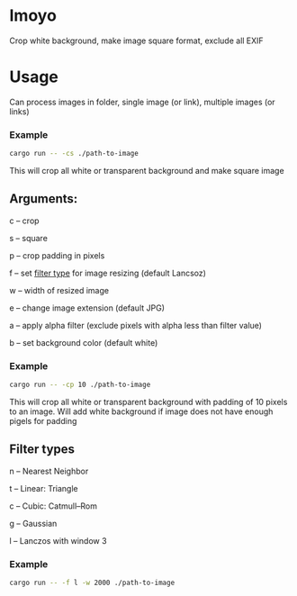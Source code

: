 # Imoyo
Crop white background, make image square format, exclude all EXIF

# Usage
Can process images in folder, single image (or link), multiple images (or links)

### Example

```sh
cargo run -- -cs ./path-to-image
```

This will crop all white or transparent background and make square image

## Arguments:

c – crop

s – square

p – crop padding in pixels

f – set [filter type](#filter-types) for image resizing (default Lancsoz)

w – width of resized image

e – change image extension (default JPG)

a – apply alpha filter (exclude pixels with alpha less than filter value)

b – set background color (default white)

### Example

```sh
cargo run -- -cp 10 ./path-to-image
```

This will crop all white or transparent background with padding of 10 pixels to an image. Will add white background if image does not have enough pigels for padding

## Filter types

n – Nearest Neighbor

t – Linear: Triangle

c – Cubic: Catmull–Rom

g – Gaussian

l – Lanczos with window 3

### Example

```sh
cargo run -- -f l -w 2000 ./path-to-image
```
